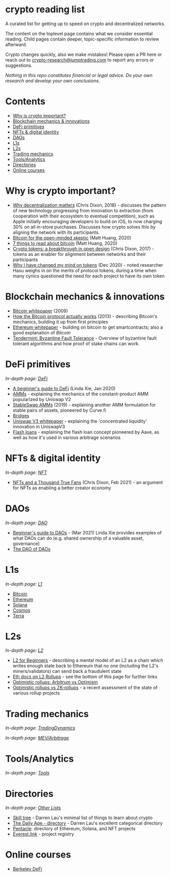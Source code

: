 crypto reading list
====================
A curated list for getting up to speed on crypto and decentralized networks.

The content on the toplevel page contains what we consider essential reading.
Child pages contain deeper, topic-specific information to review afterward.

Crypto changes quickly, also we make mistakes! Please open a PR here or
reach out to [crypto-research@jumptrading.com](mailto:crypto-research@jumptrading.com)
to report any errors or suggestions.

_Nothing in this repo constitutes financial or legal advice.  Do your own research and
develop your own conclusions._

Contents
=========
* [Why is crypto important?](#why-is-crypto-important)
* [Blockchain mechanics & innovations](#blockchain-mechanics--innovations)
* [DeFi primitives](#defi-primitives)
* [NFTs & digital identity](#nfts--digital-identity)
* [DAOs](#daos)
* [L1s](#l1s)
* [L2s](#l2s)
* [Trading mechanics](#trading-mechanics)
* [Tools/Analytics](#toolsanalytics)
* [Directories](#directories)
* [Online courses](#online-courses)


Why is crypto important?
===========================
* [Why decentralization matters](https://cdixon.org/2018/02/18/why-decentralization-matters) (Chris Dixon, 2018) -
  discusses the pattern of new technology progressing from innovation to extraction (from cooperation with their ecosystem to eventual competition),
  such as Apple initially encouraging developers to build on iOS, to now charging 30% on all in-store purchases.  Discusses how crypto solves this
  by aligning the network with its participants.
* [Bitcoin for the open-minded skeptic](https://www.matthuang.com/bitcoin_for_the_open_minded_skeptic) (Matt Huang, 2020)
* [7 things to read about bitcoin](https://www.paradigm.xyz/2020/05/7-things-to-read-about-bitcoin-for-institutional-investors/) (Matt Huang, 2020)
* [Crypto tokens: a breakthrough in open design](https://cdixon.org/2017/05/27/crypto-tokens-a-breakthrough-in-open-network-design) (Chris Dixon, 2017) -
  tokens as an enabler for alignment between networks and their participants
* [Why I have changed my mind on tokens](https://insights.deribit.com/market-research/why-i-have-changed-my-mind-on-tokens/) (Dec 2020) -
  noted researcher Hasu weighs in on the merits of protocol tokens, during a time when many cynics questioned the need for each project to have its own token

Blockchain mechanics & innovations
====================================
* [Bitcoin whitepaper](https://bitcoin.org/bitcoin.pdf) (2009)
* [How the Bitcoin protocol actually works](https://michaelnielsen.org/ddi/how-the-bitcoin-protocol-actually-works/) (2013) -
  describing Bitcoin's mechanics, building it up from first principles
* [Ethereum whitepaper](https://ethereum.org/en/whitepaper/) -
  building on bitcoin to get smartcontracts; also a good explanation of _Bitcoin_
* [Tendermint: Byzantine Fault Tolerance](https://knowen-production.s3.amazonaws.com/uploads/attachment/file/1814/Buchman_Ethan_201606_Msater%2Bthesis.pdf) -
  Overview of byzantine fault tolerant algorithms and how proof of stake chains can work.

DeFi primitives
===========================
_In-depth page: [DeFi](DeFi.md)_
* [A beginner's guide to DeFi](https://nakamoto.com/beginners-guide-to-defi/) (Linda Xie, Jan 2020)
* [AMMs](https://medium.com/dragonfly-research/what-explains-the-rise-of-amms-7d008af1c399) -
  explaining the mechanics of the constant-product AMM popularized by Uniswap V2
* [StableSwap AMMs](https://curve.fi/files/stableswap-paper.pdf) (2019) -
  explaining another AMM formulation for stable pairs of assets, pioneered by Curve.fi
* [Bridges](https://blog.makerdao.com/what-are-blockchain-bridges-and-why-are-they-important-for-defi/)
* [Uniswap V3 whitepaper](https://uniswap.org/whitepaper-v3.pdf) -
  explaining the 'concentrated liquidity' innovation in UniswapV3
* [Flash loans](https://hackingdistributed.com/2020/03/11/flash-loans/) -
  explaining the flash loan concept pioneered by Aave, as well as how it's used in various arbitrage scenarios

NFTs & digital identity
===========================
_In-depth page: [NFT](NFT.md)_
* [NFTs and a Thousand True Fans](https://future.a16z.com/nfts-thousand-true-fans/) (Chris Dixon, Feb 2021) -
  an argument for NFTs as enabling a better creator economy

DAOs
===============
_In-depth page: [DAO](DAO.md)_
* [Beginner's guide to DAOs](https://linda.mirror.xyz/Vh8K4leCGEO06_qSGx-vS5lvgUqhqkCz9ut81WwCP2o) -
  (Mar 2021) Linda Xie provides examples of what DAOs can do (e.g. shared ownership of a valuable asset, governance)
* [The DAO of DAOs](https://www.notboring.co/p/the-dao-of-daos-5b9)

L1s
===============
_In-depth page: [L1](L1)_
* [Bitcoin](L1/Bitcoin.md)
* [Ethereum](L1/Ethereum.md)
* [Solana](L1/Solana.md)
* [Cosmos](L1/Cosmos.md)
* [Terra](L1/Terra.md)

L2s
===============
_In-depth page: [L2](L2.md)_
* [L2 for Beginners](https://gourmetcrypto.substack.com/p/layer-2-for-beginners) - 
  describing a mental model of an L2 as a chain which writes enough state back to Ethereum that
  no one (including the L2's miners/validators) can send back a fraudulent state
* [Eth docs on L2 Rollups](https://ethereum.org/en/developers/docs/scaling/layer-2-rollups/) - see the bottom of this page for further links
* [Optimistic rollups: Arbitrum vs Optimism](https://insights.deribit.com/market-research/making-sense-of-rollups-part-2-dispute-resolution-on-arbitrum-and-optimism/)
* [Optimistic rollups vs ZK-rollups](https://limechain.tech/blog/optimistic-rollups-vs-zk-rollups/) -
  a recent assessment of the state of various rollup projects

Trading mechanics
===============
_In-depth page: [TradingDynamics](TradingDynamics.md)_

_In-depth page: [MEV/Arbitrage](MEV.md)_


Tools/Analytics
===============
_In-depth page: [Tools](Tools.md)_


Directories
===============
_In-depth page: [Other Lists](OtherLists.md)_
* [Skill tree](https://thedailyape.notion.site/Skill-Tree-f5d7691421024090b66f9b07f7384314) -
  Darren Lau's minimal list of things to learn about crypto
* [The Daily Ape - directory](https://thedailyape.notion.site/thedailyape/Directory-c96c0b6727c0433a962e897ef43efb7e) -
  Darren Lau's excellent categorical directory
* [Pentacle](https://pentacle.ai/): directory of Ethereum, Solana, and NFT projects
* [Everest.link](https://everest.link/) - project registry


Online courses
===============
* [Berkeley DeFi](https://berkeley-defi.github.io/f21)
